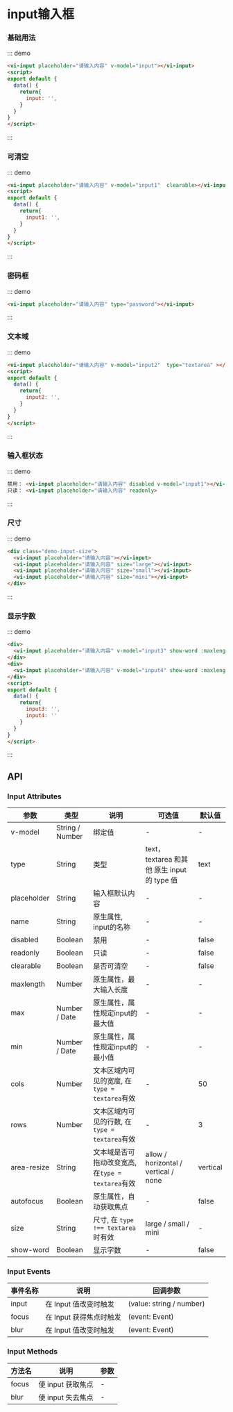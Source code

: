 <script>
export default {
  data() {
    return{
      input: '',
      input1: '',
      input2: '',
      input3: '',
      input4: ''
    }
  },
  methods: {
    
  },
}
</script>

# input输入框

### 基础用法

::: demo
``` html
<vi-input placeholder="请输入内容" v-model="input"></vi-input>
<script>
export default {
  data() {
    return{
      input: '',
    }
  }
}
</script>
```
:::

### 可清空

::: demo
``` html
<vi-input placeholder="请输入内容" v-model="input1"  clearable></vi-input>
<script>
export default {
  data() {
    return{
      input1: '',
    }
  }
}
</script>
```
:::


### 密码框
::: demo
``` html
<vi-input placeholder="请输入内容" type="password"></vi-input>
```
:::

### 文本域
::: demo
``` html
<vi-input placeholder="请输入内容" v-model="input2"  type="textarea" ></vi-input>
<script>
export default {
  data() {
    return{
      input2: '',
    }
  }
}
</script>
```
:::


### 输入框状态
::: demo
``` html
禁用： <vi-input placeholder="请输入内容" disabled v-model="input1"></vi-input>
只读： <vi-input placeholder="请输入内容" readonly>
```
:::

### 尺寸
::: demo
``` html
<div class="demo-input-size">
  <vi-input placeholder="请输入内容"></vi-input>
  <vi-input placeholder="请输入内容" size="large"></vi-input>
  <vi-input placeholder="请输入内容" size="small"></vi-input>
  <vi-input placeholder="请输入内容" size="mini"></vi-input>
</div>
```
:::

### 显示字数
::: demo
``` html
<div>
  <vi-input placeholder="请输入内容" v-model="input3" show-word :maxlength="10" ></vi-input>
</div>
<div>
  <vi-input placeholder="请输入内容" v-model="input4" show-word :maxlength="30" type="textarea"></vi-input>
</div>
<script>
export default {
  data() {
    return{
      input3: '',
      input4: ''
    }
  }
}
</script>
```
:::

## API
### Input Attributes
|参数|类型|说明|可选值|默认值|
|-|-|-|-|-|
|v-model|String / Number|绑定值|-|-|
|type|String|类型|text，textarea 和其他 原生 input 的 type 值|text|
|placeholder|String|输入框默认内容|-|-|
|name|String|原生属性, input的名称|-|-|
|disabled|Boolean|禁用|-|false|
|readonly|Boolean|只读|-|false|
|clearable|Boolean|是否可清空|-|false|
|maxlength|Number|原生属性，最大输入长度|-|-|
|max|Number / Date|原生属性，属性规定input的最大值|-|-|
|min|Number / Date|原生属性，属性规定input的最小值|-|-|
|cols|Number|文本区域内可见的宽度, 在```type = textarea```有效|-|50|
|rows|Number|文本区域内可见的行数, 在```type = textarea```有效|-|3|
|area-resize|String|文本域是否可拖动改变宽高, 在```type = textarea```有效|allow / horizontal / vertical / none|vertical|
|autofocus|Boolean|原生属性，自动获取焦点|-|false|
|size|String|尺寸, 在 ```type !== textarea```时有效|large / small / mini|-|
|show-word|Boolean|显示字数|-|false|

### Input Events
|事件名称|说明|回调参数|
|-|-|-|
|input|在 Input 值改变时触发|(value: string / number)|
|focus|在 Input 获得焦点时触发|(event: Event)|
|blur|在 Input 值改变时触发|(event: Event)|


### Input Methods
|方法名|说明|参数|
|-|-|-|
|focus|使 input 获取焦点|-|
|blur|使 input 失去焦点|-|
